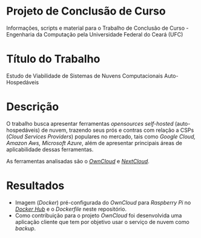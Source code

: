 # Projeto de Conclusão de Curso
Informações, scripts e material para o Trabalho de Conclusão de Curso - Engenharia da Computação pela Universidade Federal do Ceará (UFC)

# Título do Trabalho
Estudo de Viabilidade de Sistemas de Nuvens Computacionais Auto-Hospedáveis

# Descrição
O trabalho busca apresentar ferramentas *opensources* *self-hosted* (auto-hospedáveis) de nuvem, trazendo seus prós e contras com relação a CSPs (*Cloud Services Providers*) populares no mercado, tais como *Google Cloud, Amazon Aws, Microsoft Azure*, além de apresentar principais áreas de aplicabilidade dessas ferramentas.

As ferramentas analisadas são o [*OwnCloud*](https://doc.owncloud.org/) e [*NextCloud*](https://nextcloud.com/).

# Resultados
* Imagem (*Docker*) pré-configurada do *OwnCloud* para *Raspberry Pi* no [*Docker Hub*](https://hub.docker.com/) e o *Dockerfile* neste repositório.
* Como contribuição para o projeto *OwnCloud* foi desenvolvida uma aplicação cliente que tem por objetivo usar o serviço de nuvem como *backup*.
